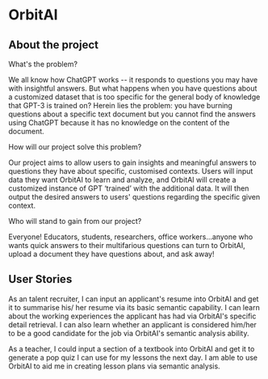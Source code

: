 # OrbitAI
## About the project
What's the problem?

We all know how ChatGPT works -- it responds to questions you may have with insightful answers. But what happens when you have questions about a customized dataset that is too specific for the general body of knowledge that GPT-3 is trained on? Herein lies the problem: you have burning questions about a specific text document but you cannot find the answers using ChatGPT because it has no knowledge on the content of the document.

How will our project solve this problem?

Our project aims to allow users to gain insights and meaningful answers to questions they have about specific, customised contexts. Users will input data they want OrbitAI to learn and analyze, and OrbitAI will create a customized instance of GPT ‘trained’ with the additional data. It will then output the desired answers to users' questions regarding the specific given context.

Who will stand to gain from our project?

Everyone! Educators, students, researchers, office workers...anyone who wants quick answers to their multifarious questions can turn to OrbitAI, upload a document they have questions about, and ask away!

## User Stories

As an talent recruiter, I can input an applicant's resume into OrbitAI and get it to summarise his/ her resume via its basic semantic capability. I can learn about the working experiences the applicant has had via OrbitAI's specific detail retrieval.
I can also learn whether an applicant is considered him/her to be a good candidate for the job via OrbitAI's semantic analysis ability. 

As a teacher, I could input a section of a textbook into OrbitAI and get it to generate a pop quiz I can use for my lessons the next day. I am able to use OrbitAI to aid me in creating lesson plans via semantic analysis. 

